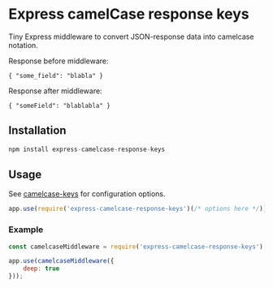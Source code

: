 # Express camelCase response keys

Tiny Express middleware to convert JSON-response data into camelcase notation.

Response before middleware:

```
{ "some_field": "blabla" }
```

Response after middleware:

```
{ "someField": "blablabla" }
```

## Installation

```javascript
npm install express-camelcase-response-keys
```

## Usage

See [camelcase-keys](https://github.com/sindresorhus/camelcase-keys) for configuration options.

```javascript
app.use(require('express-camelcase-response-keys')(/* options here */));
```

### Example

```javascript
const camelcaseMiddleware = require('express-camelcase-response-keys');

app.use(camelcaseMiddleware({
    deep: true
}));
```
